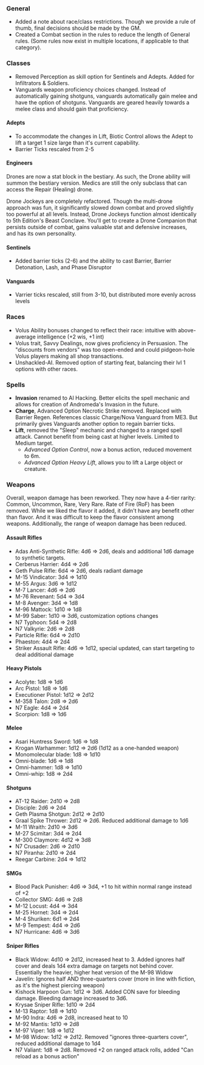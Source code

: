 ### General
* Added a note about race/class restrictions. Though we provide a rule of thumb, final decisions should be made by the GM.
* Created a Combat section in the rules to reduce the length of General rules. (Some rules now exist in multiple locations, if applicable to that category).

### Classes
* Removed Perception as skill option for Sentinels and Adepts. Added for Infiltrators & Soldiers.
* Vanguards weapon proficiency choices changed. Instead of automatically gaining shotguns, vanguards automatically gain melee and have the option of shotguns.
Vanguards are geared heavily towards a melee class and should gain that proficiency.

#### Adepts
* To accommodate the changes in Lift, Biotic Control allows the Adept to lift a target 1 size large than it's current capability.
* Barrier Ticks rescaled from 2-5

#### Engineers
Drones are now a stat block in the bestiary. As such, the Drone ability will summon the bestiary version. Medics
are still the only subclass that can access the Repair (Healing) drone.

Drone Jockeys are completely refactored. Though the multi-drone approach was fun, it significantly slowed down combat and proved slightly too powerful at all levels.
Instead, Drone Jockeys function almost identically to 5th Edition's Beast Conclave. You'll get to create a Drone Companion that persists outside of combat,
gains valuable stat and defensive increases, and has its own personality.

#### Sentinels
* Added barrier ticks (2-6) and the ability to cast Barrier, Barrier Detonation, Lash, and Phase Disruptor

#### Vanguards
* Varrier ticks rescaled, still from 3-10, but distributed more evenly across levels


### Races
* Volus Ability bonuses changed to reflect their race: intuitive with above-average intelligence (+2 wis, +1 int)
* Volus trait, Savvy Dealings, now gives proficiency in Persuasion. The "discounts from vendors" was too open-ended and could pidgeon-hole Volus players making all shop transactions.
* Unshackled-AI. Removed option of starting feat, balancing their lvl 1 options with other races.

### Spells
* __Invasion__ renamed to AI Hacking. Better elicits the spell mechanic and allows for creation of Andromeda's Invasion in the future.
* __Charge__, Advanced Option Necrotic Strike removed. Replaced with Barrier Regen. References classic Charge/Nova Vanguard from ME3. But primarily
gives Vanguards another option to regain barrier ticks.
* __Lift__, removed the "Sleep" mechanic and changed to a ranged spell attack. Cannot benefit from being cast at higher levels. Limited to Medium target.
  * _Advanced Option Control_, now a bonus action, reduced movement to 6m.
  * _Advanced Option Heavy Lift_, allows you to lift a Large object or creature.

### Weapons
Overall, weapon damage has been reworked. They now have a 4-tier rarity: Common, Uncommon, Rare, Very Rare. Rate of Fire (RoF) has been removed. While we liked
the flavor it added, it didn't have any benefit other than flavor. And it was difficult to keep the flavor consistent among weapons.
Additionally, the range of weapon damage has been reduced.

#### Assault Rifles
* Adas Anti-Synthetic Rifle: 4d6 => 2d6, deals and additional 1d6 damage to synthetic targets.
* Cerberus Harrier: 4d4 => 2d6
* Geth Pulse Rifle: 6d4 => 2d6, deals radiant damage
* M-15 Vindicator: 3d4 => 1d10
* M-55 Argus: 3d6 => 1d12
* M-7 Lancer: 4d6 => 2d6
* M-76 Revenant: 5d4 => 3d4
* M-8 Avenger: 3d4 => 1d8
* M-96 Mattock: 1d10 => 1d8
* M-99 Saber: 1d10 => 3d6, customization options changes
* N7 Typhoon: 5d4 => 2d8
* N7 Valkyrie: 2d6 => 2d8
* Particle Rifle: 6d4 => 2d10
* Phaeston: 4d4 => 2d4
* Striker Assault Rifle: 4d6 => 1d12, special updated, can start targeting to deal additional damage

#### Heavy Pistols
* Acolyte: 1d8 => 1d6
* Arc Pistol: 1d8 => 1d6
* Executioner Pistol: 1d12 => 2d12
* M-358 Talon: 2d8 => 2d6
* N7 Eagle: 4d4 => 2d4
* Scorpion: 1d8 => 1d6

#### Melee
* Asari Huntress Sword: 1d6 => 1d8
* Krogan Warhammer: 1d12 => 2d6 (1d12 as a one-handed weapon)
* Monomolecular blade: 1d8 => 1d10
* Omni-blade: 1d6 => 1d8
* Omni-hammer: 1d8 => 1d10
* Omni-whip: 1d8 => 2d4

#### Shotguns
* AT-12 Raider: 2d10 => 2d8
* Disciple: 2d6 => 2d4
* Geth Plasma Shotgun: 2d12 => 2d10
* Graal Spike Thrower: 2d12 => 2d6. Reduced additional damage to 1d6
* M-11 Wraith: 2d10 => 3d6
* M-27 Scimitar: 3d4 => 2d4
* M-300 Claymore: 4d12 => 3d8
* N7 Crusader: 2d6 => 2d10
* N7 Piranha: 2d10 => 2d4
* Reegar Carbine: 2d4 => 1d12

#### SMGs
* Blood Pack Punisher: 4d6 => 3d4, +1 to hit within normal range instead of +2
* Collector SMG: 4d6 => 2d8
* M-12 Locust: 4d4 => 3d4
* M-25 Hornet: 3d4 => 2d4
* M-4 Shuriken: 6d1 => 2d4
* M-9 Tempest: 4d4 => 2d6
* N7 Hurricane: 4d6 => 3d6

#### Sniper Rifles
* Black Widow: 4d10 => 2d12, increased heat to 3. Added ignores half cover and deals 1d4 extra damage on targets not behind cover. Essentially the heavier, higher heat version of the M-98 Widow
* Javelin: Ignores half AND three-quarters cover (more in line with fiction, as it's the highest piercing weapon)
* Kishock Harpoon Gun: 1d12 => 3d6. Added CON save for bleeding damage. Bleeding damage increased to 3d6.
* Krysae Sniper Rifle: 1d10 => 2d4
* M-13 Raptor: 1d8 => 1d10
* M-90 Indra: 4d6 => 2d8, increased heat to 10
* M-92 Mantis: 1d10 => 2d8
* M-97 Viper: 1d8 => 1d12
* M-98 Widow: 1d12 => 2d12. Removed "ignores three-quarters cover", reduced additional damage to 1d4
* N7 Valiant: 1d8 => 2d8. Removed +2 on ranged attack rolls, added "Can reload as a bonus action"




